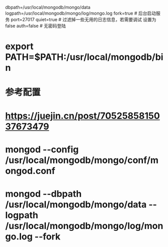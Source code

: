 dbpath=/usr/local/mongodb/mongo/data
logpath=/usr/local/mongodb/mongo/log/mongo.log
fork=true # 后台启动服务
port=27017
quiet=true # 过滤掉一些无用的日志信息，若需要调试 设置为false
auth=false # 无密码登陆

# export PATH=$PATH:/usr/local/mongodb/bin
# 参考配置
# https://juejin.cn/post/7052585815037673479

# mongod --config /usr/local/mongodb/mongo/conf/mongod.conf
# mongod --dbpath /usr/local/mongodb/mongo/data --logpath /usr/local/mongodb/mongo/log/mongo.log --fork